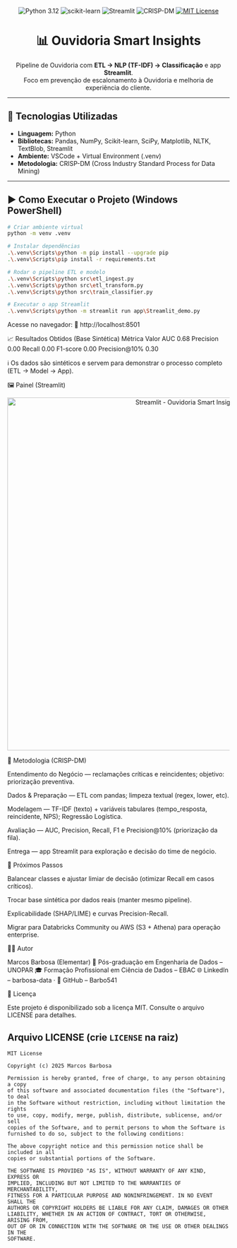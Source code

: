 <p align="center">
  <img src="https://img.shields.io/badge/Python-3.12-informational" alt="Python 3.12">
  <img src="https://img.shields.io/badge/Scikit--learn-ML-blue" alt="scikit-learn">
  <img src="https://img.shields.io/badge/Streamlit-App-success" alt="Streamlit">
  <img src="https://img.shields.io/badge/CRISP--DM-Process-brightgreen" alt="CRISP-DM">
  <a href="#-licença"><img src="https://img.shields.io/badge/License-MIT-yellow" alt="MIT License"></a>
</p>

<h1 align="center">📊 Ouvidoria Smart Insights</h1>


<p align="center">
  Pipeline de Ouvidoria com <b>ETL → NLP (TF-IDF) → Classificação</b> e app <b>Streamlit</b>.<br/>
  Foco em prevenção de escalonamento à Ouvidoria e melhoria de experiência do cliente.
</p>

---

## 🧠 Tecnologias Utilizadas
- **Linguagem:** Python  
- **Bibliotecas:** Pandas, NumPy, Scikit-learn, SciPy, Matplotlib, NLTK, TextBlob, Streamlit  
- **Ambiente:** VSCode + Virtual Environment (.venv)  
- **Metodologia:** CRISP-DM (Cross Industry Standard Process for Data Mining)  

---

## ▶️ Como Executar o Projeto (Windows PowerShell)
```bash
# Criar ambiente virtual
python -m venv .venv

# Instalar dependências
.\.venv\Scripts\python -m pip install --upgrade pip
.\.venv\Scripts\pip install -r requirements.txt

# Rodar o pipeline ETL e modelo
.\.venv\Scripts\python src\etl_ingest.py
.\.venv\Scripts\python src\etl_transform.py
.\.venv\Scripts\python src\train_classifier.py

# Executar o app Streamlit
.\.venv\Scripts\python -m streamlit run app\Streamlit_demo.py
```
Acesse no navegador:
🔗 http://localhost:8501

📈 Resultados Obtidos (Base Sintética)
Métrica	Valor
AUC	0.68
Precision	0.00
Recall	0.00
F1-score	0.00
Precision@10%	0.30

ℹ️ Os dados são sintéticos e servem para demonstrar o processo completo (ETL → Model → App).

🖼️ Painel (Streamlit)
<p align="center"> <img src="app/screenshot.png" alt="Streamlit - Ouvidoria Smart Insights" width="800"/> </p>
🧩 Metodologia (CRISP-DM)

Entendimento do Negócio — reclamações críticas e reincidentes; objetivo: priorização preventiva.

Dados & Preparação — ETL com pandas; limpeza textual (regex, lower, etc).

Modelagem — TF-IDF (texto) + variáveis tabulares (tempo_resposta, reincidente, NPS); Regressão Logística.

Avaliação — AUC, Precision, Recall, F1 e Precision@10% (priorização da fila).

Entrega — app Streamlit para exploração e decisão do time de negócio.

🔧 Próximos Passos

Balancear classes e ajustar limiar de decisão (otimizar Recall em casos críticos).

Trocar base sintética por dados reais (manter mesmo pipeline).

Explicabilidade (SHAP/LIME) e curvas Precision-Recall.

Migrar para Databricks Community ou AWS (S3 + Athena) para operação enterprise.

👨‍💻 Autor

Marcos Barbosa (Elementar)
📍 Pós-graduação em Engenharia de Dados – UNOPAR
🎓 Formação Profissional em Ciência de Dados – EBAC
🌐 LinkedIn – barbosa-data
 · 🐙 GitHub – Barbo541

📜 Licença

Este projeto é disponibilizado sob a licença MIT. Consulte o arquivo LICENSE
 para detalhes.


## Arquivo LICENSE (crie `LICENSE` na raiz)
```text
MIT License

Copyright (c) 2025 Marcos Barbosa

Permission is hereby granted, free of charge, to any person obtaining a copy
of this software and associated documentation files (the "Software"), to deal
in the Software without restriction, including without limitation the rights
to use, copy, modify, merge, publish, distribute, sublicense, and/or sell
copies of the Software, and to permit persons to whom the Software is
furnished to do so, subject to the following conditions:

The above copyright notice and this permission notice shall be included in all
copies or substantial portions of the Software.

THE SOFTWARE IS PROVIDED "AS IS", WITHOUT WARRANTY OF ANY KIND, EXPRESS OR
IMPLIED, INCLUDING BUT NOT LIMITED TO THE WARRANTIES OF MERCHANTABILITY,
FITNESS FOR A PARTICULAR PURPOSE AND NONINFRINGEMENT. IN NO EVENT SHALL THE
AUTHORS OR COPYRIGHT HOLDERS BE LIABLE FOR ANY CLAIM, DAMAGES OR OTHER
LIABILITY, WHETHER IN AN ACTION OF CONTRACT, TORT OR OTHERWISE, ARISING FROM,
OUT OF OR IN CONNECTION WITH THE SOFTWARE OR THE USE OR OTHER DEALINGS IN THE
SOFTWARE.
```





